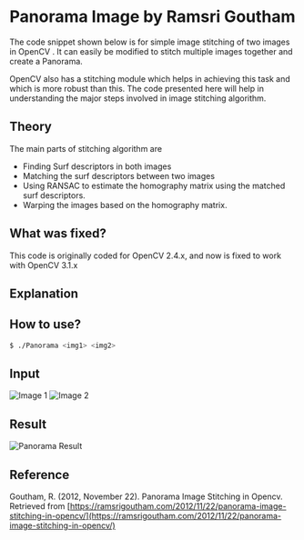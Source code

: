 # Panorama Image by Ramsri Goutham

The code  snippet shown below is for simple image stitching of two images in OpenCV . It can easily be modified to stitch multiple images together and create a Panorama.

OpenCV also has a stitching module which helps in achieving this task and which is more robust than this.  The code presented here will help in understanding the major steps involved in image stitching algorithm. 

## Theory

The main parts of stitching algorithm are
 - Finding Surf descriptors in both images
 - Matching the surf descriptors between two images
 - Using  RANSAC to estimate the homography matrix using the matched surf descriptors.
 - Warping the images based on the homography matrix.

## What was fixed?

This code is originally coded for OpenCV 2.4.x, and now is fixed to work with OpenCV 3.1.x

## Explanation

## How to use?

```sh
$ ./Panorama <img1> <img2>
```
## Input

![Image 1](https://ramsrigoutham.files.wordpress.com/2012/11/panorama_image1.jpg?w=300&h=225)
![Image 2](https://ramsrigoutham.files.wordpress.com/2012/11/panorama_image2.jpg?w=300&h=225)

## Result
![Panorama Result](https://ramsrigoutham.files.wordpress.com/2012/11/result_image1.jpg)

## Reference
Goutham, R. (2012, November 22). Panorama Image Stitching in Opencv. Retrieved from [https://ramsrigoutham.com/2012/11/22/panorama-image-stitching-in-opencv/](https://ramsrigoutham.com/2012/11/22/panorama-image-stitching-in-opencv/)
